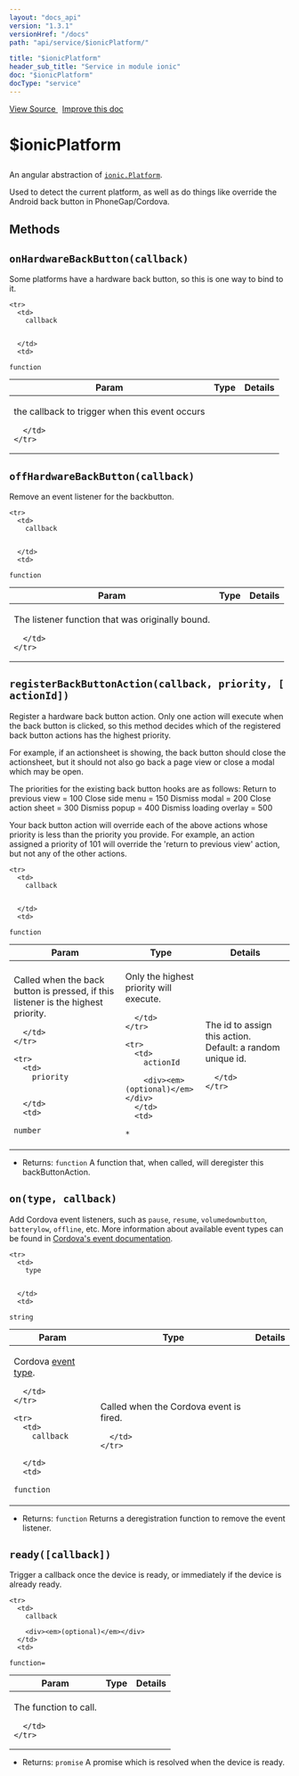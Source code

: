 ```yaml
---
layout: "docs_api"
version: "1.3.1"
versionHref: "/docs"
path: "api/service/$ionicPlatform/"

title: "$ionicPlatform"
header_sub_title: "Service in module ionic"
doc: "$ionicPlatform"
docType: "service"
---
```


<div class="improve-docs">
<a href='http://github.com/driftyco/ionic/tree/1.x/js/angular/service/platform.js#L2'>
View Source
</a>
&nbsp;
<a href='http://github.com/driftyco/ionic/edit/1.x/js/angular/service/platform.js#L2'>
Improve this doc
</a>
</div>




<h1 class="api-title">

$ionicPlatform



</h1>





An angular abstraction of <a href="/docs/api/utility/ionic.Platform/"><code>ionic.Platform</code></a>.

Used to detect the current platform, as well as do things like override the
Android back button in PhoneGap/Cordova.










  

  
## Methods

<div id="onHardwareBackButton"></div>
<h2>
  <code>onHardwareBackButton(callback)</code>

</h2>

Some platforms have a hardware back button, so this is one way to
bind to it.



<table class="table" style="margin:0;">
  <thead>
    <tr>
      <th>Param</th>
      <th>Type</th>
      <th>Details</th>
    </tr>
  </thead>
  <tbody>
    
    <tr>
      <td>
        callback
        
        
      </td>
      <td>
        
  <code>function</code>
      </td>
      <td>
        <p>the callback to trigger when this event occurs</p>

        
      </td>
    </tr>
    
  </tbody>
</table>









<div id="offHardwareBackButton"></div>
<h2>
  <code>offHardwareBackButton(callback)</code>

</h2>

Remove an event listener for the backbutton.



<table class="table" style="margin:0;">
  <thead>
    <tr>
      <th>Param</th>
      <th>Type</th>
      <th>Details</th>
    </tr>
  </thead>
  <tbody>
    
    <tr>
      <td>
        callback
        
        
      </td>
      <td>
        
  <code>function</code>
      </td>
      <td>
        <p>The listener function that was
originally bound.</p>

        
      </td>
    </tr>
    
  </tbody>
</table>









<div id="registerBackButtonAction"></div>
<h2>
  <code>registerBackButtonAction(callback,&nbsp;priority,&nbsp;[actionId])</code>

</h2>

Register a hardware back button action. Only one action will execute
when the back button is clicked, so this method decides which of
the registered back button actions has the highest priority.

For example, if an actionsheet is showing, the back button should
close the actionsheet, but it should not also go back a page view
or close a modal which may be open.

The priorities for the existing back button hooks are as follows:
  Return to previous view = 100
  Close side menu = 150
  Dismiss modal = 200
  Close action sheet = 300
  Dismiss popup = 400
  Dismiss loading overlay = 500

Your back button action will override each of the above actions
whose priority is less than the priority you provide. For example,
an action assigned a priority of 101 will override the 'return to
previous view' action, but not any of the other actions.



<table class="table" style="margin:0;">
  <thead>
    <tr>
      <th>Param</th>
      <th>Type</th>
      <th>Details</th>
    </tr>
  </thead>
  <tbody>
    
    <tr>
      <td>
        callback
        
        
      </td>
      <td>
        
  <code>function</code>
      </td>
      <td>
        <p>Called when the back button is pressed,
if this listener is the highest priority.</p>

        
      </td>
    </tr>
    
    <tr>
      <td>
        priority
        
        
      </td>
      <td>
        
  <code>number</code>
      </td>
      <td>
        <p>Only the highest priority will execute.</p>

        
      </td>
    </tr>
    
    <tr>
      <td>
        actionId
        
        <div><em>(optional)</em></div>
      </td>
      <td>
        
  <code>*</code>
      </td>
      <td>
        <p>The id to assign this action. Default: a
random unique id.</p>

        
      </td>
    </tr>
    
  </tbody>
</table>






* Returns: 
  <code>function</code> A function that, when called, will deregister
this backButtonAction.




<div id="on"></div>
<h2>
  <code>on(type,&nbsp;callback)</code>

</h2>

Add Cordova event listeners, such as `pause`, `resume`, `volumedownbutton`, `batterylow`,
`offline`, etc. More information about available event types can be found in
[Cordova's event documentation](https://cordova.apache.org/docs/en/edge/cordova_events_events.md.html#Events).



<table class="table" style="margin:0;">
  <thead>
    <tr>
      <th>Param</th>
      <th>Type</th>
      <th>Details</th>
    </tr>
  </thead>
  <tbody>
    
    <tr>
      <td>
        type
        
        
      </td>
      <td>
        
  <code>string</code>
      </td>
      <td>
        <p>Cordova <a href="https://cordova.apache.org/docs/en/edge/cordova_events_events.md.html#Events">event type</a>.</p>

        
      </td>
    </tr>
    
    <tr>
      <td>
        callback
        
        
      </td>
      <td>
        
  <code>function</code>
      </td>
      <td>
        <p>Called when the Cordova event is fired.</p>

        
      </td>
    </tr>
    
  </tbody>
</table>






* Returns: 
  <code>function</code> Returns a deregistration function to remove the event listener.




<div id="ready"></div>
<h2>
  <code>ready([callback])</code>

</h2>

Trigger a callback once the device is ready,
or immediately if the device is already ready.



<table class="table" style="margin:0;">
  <thead>
    <tr>
      <th>Param</th>
      <th>Type</th>
      <th>Details</th>
    </tr>
  </thead>
  <tbody>
    
    <tr>
      <td>
        callback
        
        <div><em>(optional)</em></div>
      </td>
      <td>
        
  <code>function=</code>
      </td>
      <td>
        <p>The function to call.</p>

        
      </td>
    </tr>
    
  </tbody>
</table>






* Returns: 
  <code>promise</code> A promise which is resolved when the device is ready.



  
  






